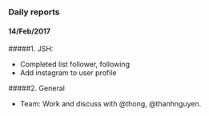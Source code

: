 ### Daily reports

#### 14/Feb/2017

#####1. JSH: 
- Completed list follower, following
- Add instagram to user profile

#####2. General
- Team: Work and discuss with @thong, @thanhnguyen.

